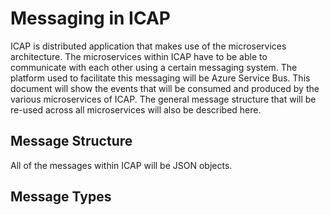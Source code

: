 # Messaging in ICAP
ICAP is distributed application that makes use of the microservices architecture. The microservices within ICAP have to be able to communicate with each other using a certain messaging system. The platform used to facilitate this messaging will be Azure Service Bus. This document will show the events that will be consumed and produced by the various microservices of ICAP. The general message structure that will be re-used across all microservices will also be described here. 

## Message Structure
All of the messages within ICAP will be JSON objects. 

## Message Types